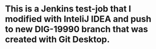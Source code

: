# This is a Jenkins test-job that I modified with InteliJ IDEA and push to new  DIG-19990 branch that was created with Git Desktop.
